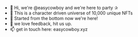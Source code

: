 - 👋 Hi, we're @easycowboy and we're here to party ✰
- 👀 This is a character driven universe of 10,000 unique NFTs
- 🌱 Started from the bottom now we're here!
- 💞️ we love feedback, hit us up.
- 📫 get in touch here: easycowboy.xyz

<!---
easycowboy/easycowboy is a ✨ special ✨ repository because its `README.md` (this file) appears on your GitHub profile.
You can click the Preview link to take a look at your changes.
--->
